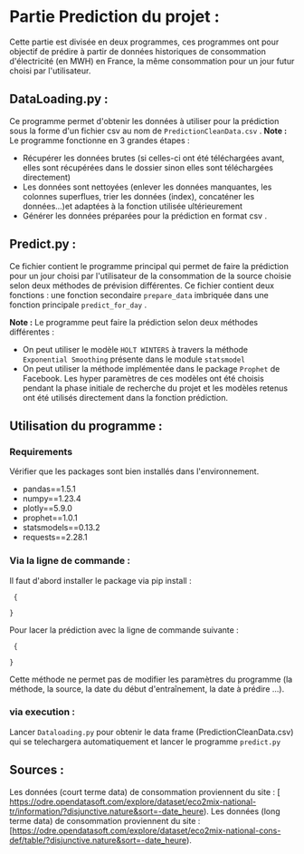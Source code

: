 # Partie Prediction du projet :

Cette partie est divisée en deux programmes, ces programmes ont pour objectif de prédire à partir de données historiques de consommation d'électricité (en MWH) en France, la même consommation pour un jour futur choisi par l'utilisateur.

## DataLoading.py :

Ce programme permet d'obtenir les données à utiliser pour la prédiction sous la forme d'un fichier csv au nom de `PredictionCleanData.csv` . 
__Note :__ Le programme fonctionne en 3 grandes étapes : 

* Récupérer les données brutes (si celles-ci ont été téléchargées avant, elles sont récupérées dans le dossier sinon elles sont téléchargées directement)
* Les données sont nettoyées (enlever les données manquantes, les colonnes superflues, trier les données (index), concaténer les données...)et adaptées à la fonction utilisée ultérieurement 
*  Générer les données préparées pour la prédiction en format csv .




## Predict.py :

Ce fichier contient le programme principal qui permet de faire la prédiction pour un jour choisi par l'utilisateur de la consommation de la source choisie selon deux méthodes de prévision différentes. Ce fichier contient deux fonctions : une fonction secondaire `prepare_data` imbriquée dans une fonction principale `predict_for_day` .

__Note :__ Le programme peut faire la prédiction selon deux méthodes différentes : 
* On peut utiliser le modèle `HOLT WINTERS` à travers la méthode `Exponential Smoothing` présente dans le module `statsmodel`
* On peut utiliser la méthode implémentée dans le package `Prophet` de Facebook. 
Les hyper paramètres de ces modèles ont été choisis pendant la phase initiale de recherche du projet et les modèles retenus ont été utilisés directement dans la fonction prédiction.

## Utilisation du programme : 
### Requirements 
Vérifier que les packages sont bien installés dans l'environnement.
* pandas==1.5.1
* numpy==1.23.4
* plotly==5.9.0
* prophet==1.0.1
* statsmodels==0.13.2
* requests==2.28.1

### Via la ligne de commande : 
Il faut d'abord installer le package via pip install :
```
 {
  
}
```
Pour lacer la prédiction avec la ligne de commande suivante :
```
 {
  
}
```
Cette méthode ne permet pas de modifier les paramètres du programme (la méthode, la source, la date du début d'entraînement, la date à prédire ...).
###  via execution  :
Lancer `Dataloading.py` pour obtenir le data frame (PredictionCleanData.csv) qui se telechargera automatiquement et lancer le programme `predict.py`






 

## Sources :

Les données (court terme data) de consommation proviennent du site : [ https://odre.opendatasoft.com/explore/dataset/eco2mix-national-tr/information/?disjunctive.nature&sort=-date_heure).
Les données (long terme data) de consommation proviennent du site : [https://odre.opendatasoft.com/explore/dataset/eco2mix-national-cons-def/table/?disjunctive.nature&sort=-date_heure).



